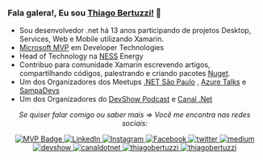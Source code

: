 ### Fala galera!, Eu sou [Thiago Bertuzzi!](https://bertuzzi.com.br) 👋

* Sou desenvolvedor .net há 13 anos participando de projetos Desktop, Services, Web e Mobile utilizando Xamarin. 
* [Microsoft MVP](https://mvp.microsoft.com/pt-br/PublicProfile/5003242?fullName=Thiago%20Bertuzzi) em Developer Technologies
* Head of Technology na [NESS](https://www.ness.com.br/) Energy
* Contribuo para comunidade Xamarin escrevendo artigos, compartilhando códigos, palestrando e criando pacotes [Nuget](https://www.nuget.org/profiles/Bertuzzi).
* Um dos Organizadores dos Meetups [.NET São Paulo](https://www.meetup.com/pt-BR/dotnet-Sao-Paulo/) , [Azure Talks](https://www.meetup.com/pt-BR/azure-talks/) e [SampaDevs](https://www.meetup.com/pt-BR/SampaDevs/)
* Um dos Organizadores do [DevShow Podcast](https://devshow.com.br/) e [Canal .Net](https://www.youtube.com/canaldotnet)



<div align="center">

<i>Se quiser falar comigo ou saber mais => Você me encontra nas redes sociais:</i><br>

<a href="https://mvp.microsoft.com/pt-br/mvp/Thiago%20Bertuzzi-5003242" target="_blank">
	<img src="https://img.shields.io/badge/-MVP%20Profile-blue?style=flat-square&logo=Microsoft&logoColor=white" alt="MVP Badge">
</a>

<a href="https://www.linkedin.com/in/thiago-bertuzzi-74ab2a21/" target="_blank">
	<img src="https://img.shields.io/badge/LinkedIn-%230077B5.svg?&style=flat-square&logo=linkedin&logoColor=white" alt="LinkedIn">
</a>

<a href="https://www.instagram.com/bertuzzi" target="_blank">
	<img src="https://img.shields.io/badge/Instagram-%23E4405F.svg?&style=flat-square&logo=instagram&logoColor=white" alt="Instagram">
</a>

<a href="https://www.facebook.com/thiago.bertuzzi" target="_blank">
	<img src="https://img.shields.io/badge/Facebook-%231877F2.svg?&style=flat-square&logo=facebook&logoColor=white" alt="Facebook">
</a>

<a href="https://twitter.com/tbertuzzi" target="_blank">
	<img src="https://img.shields.io/badge/twitter-blue?&style=flat-square&logo=twitter&logoColor=white" alt="twitter">
</a>

<a href="https://medium.com/@bertuzzi" target="_blank">
	<img src="https://img.shields.io/badge/medium-black?&style=flat-square&logo=medium&logoColor=white" alt="medium">
</a>

<a href="https://devshow.com.br/" target="_blank">
	<img src="https://img.shields.io/badge/-DevShow%C2%A0Podcast-37af4a?style=flat-square&labelColor=37af4a&logo=spotify&logoColor=white" alt="devshow">
</a>

<a href="https://www.youtube.com/canaldotnet" target="_blank">
	<img src="https://img.shields.io/badge/canalnet-red?&style=flat-square&logo=youtube&logoColor=white" alt="canaldotnet">
</a>

<a href="https://www.youtube.com/thiagobertuzzi" target="_blank">
	<img src="https://img.shields.io/badge/thiagobertuzzi-red?&style=flat-square&logo=youtube&logoColor=white" alt="thiagobertuzzi">
</a>

<a href="https://www.twitch.tv/tbertuzzi" target="_blank">
	<img src="https://img.shields.io/badge/tbertuzzi-purple?&style=flat-square&logo=twitch&logoColor=white" alt="thiagobertuzzi">
</a>


</div>
<br/>




